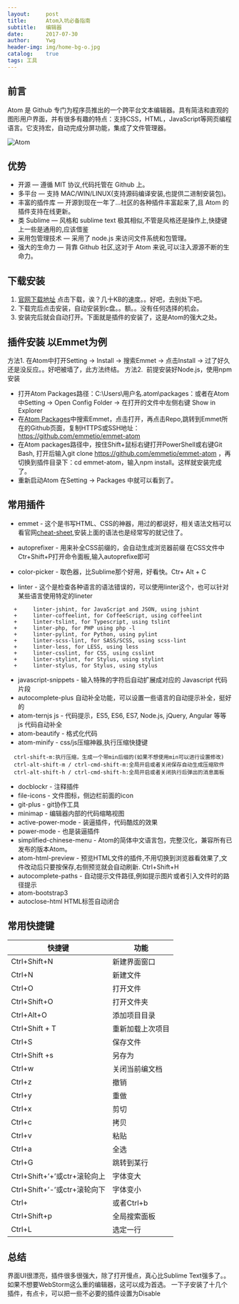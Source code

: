 ```yaml
---
layout:     post
title:      Atom入坑必备指南
subtitle:   编辑器
date:       2017-07-30
author:     Ywg
header-img: img/home-bg-o.jpg
catalog:    true
tags: 工具
---
```


## 前言
Atom 是 Github 专门为程序员推出的一个跨平台文本编辑器。具有简洁和直观的图形用户界面，并有很多有趣的特点：支持CSS，HTML，JavaScript等网页编程语言。它支持宏，自动完成分屏功能，集成了文件管理器。

![Atom](https://box.kancloud.cn/f3a17b39d77138d7b997655dce992820_1361x766.png)

## 优势
- 开源 — 遵循 MIT 协议,代码托管在 Github 上。
- 多平台 — 支持 MAC/WIN/LINUX(支持源码编译安装,也提供二进制安装包)。
- 丰富的插件库 — 开源到现在一年了…社区的各种插件丰富起来了,且 Atom 的插件支持在线更新。
- 类 Sublime — 风格和 sublime text 极其相似,不管是风格还是操作上,快捷键上一些是通用的,应该借鉴
- 采用包管理技术 — 采用了 node.js 来访问文件系统和包管理。
- 强大的生命力 — 背靠 Github 社区,这对于 Atom 来说,可以注入源源不断的生命力。

## 下载安装
1. [官网下载地址](https://atom.io)
点击下载，诶？几十KB的速度。。好吧，去别处下吧。
2. 下载完后点击安装，自动安装到c盘。。额。。没有任何选择的机会。
3. 安装完后就会自动打开。下面就是插件的安装了，这是Atom的强大之处。

## 插件安装 以Emmet为例
方法1. 在Atom中打开Setting -> Install -> 搜索Emmet -> 点击Install -> 过了好久还是没反应。。好吧被墙了，此方法终结。
方法2.  前提安装好Node.js，使用npm安装
- 打开Atom Packages路径：C:\Users\用户名\.atom\packages：或者在Atom中Setting -> Open Config Folder -> 在打开的文件中左侧右键 Show in Explorer
- 在[Atom Packages](https://atom.io/packages)中搜索Emmet，点击打开，再点击Repo,跳转到Emmet所在的Github页面，复制HTTPS或SSH地址：https://github.com/emmetio/emmet-atom
- 在Atom packages路径中，按住Shift+鼠标右键打开PowerShell或右键Git Bash, 打开后输入git clone https://github.com/emmetio/emmet-atom ，再切换到插件目录下：cd emmet-atom，输入npm install。这样就安装完成了。 
- 重新启动Atom 在Setting -> Packages 中就可以看到了。

## 常用插件

- emmet - 这个是书写HTML、CSS的神器，用过的都说好，相关语法文档可以看官网[cheat-sheet](https://docs.emmet.io/cheat-sheet),安装上面的语法也是经常写的就记住了。

- autoprefixer - 用来补全CSS前缀的，会自动生成浏览器前缀 在CSS文件中Ctr+Shift+P打开命令面板,输入autoprefixe即可
- color-picker - 取色器，比Sublime那个好用，好看快。Ctr+ Alt + C 
- linter - 这个是检查各种语言的语法错误的，可以使用linter这个，也可以针对某些语言使用特定的lineter
``` 
  +     linter-jshint, for JavaScript and JSON, using jshint 
  +     linter-coffeelint, for CoffeeScript, using coffeelint
  +     linter-tslint, for Typescript, using tslint
  +     linter-php, for PHP using php -l
  +     linter-pylint, for Python, using pylint
  +     linter-scss-lint, for SASS/SCSS, using scss-lint
  +     linter-less, for LESS, using less
  +     linter-csslint, for CSS, using csslint
  +     linter-stylint, for Stylus, using stylint
  +     linter-stylus, for Stylus, using stylus
``` 
- javascript-snippets - 输入特殊的字符后自动扩展成对应的 Javascript 代码片段
- autocomplete-plus 自动补全功能，可以设置一些语言的自动提示补全，挺好的
- atom-ternjs js - 代码提示，ES5, ES6, ES7, Node.js, jQuery, Angular 等等 js 代码自动补全
- atom-beautify - 格式化代码
- atom-minify - css/js压缩神器,执行压缩快捷键
```
  ctrl-shift-m:执行压缩，生成一个带min后缀的(如果不想使用min可以进行设置修改)
  ctrl-alt-shift-m / ctrl-cmd-shift-m:全局开启或者关闭保存自动生成压缩软件
  ctrl-alt-shift-h / ctrl-cmd-shift-h:全局开启或者关闭执行后弹出的消息面板
```
- docblockr - 注释插件
- file-icons - 文件图标，侧边栏前面的icon
- git-plus -  git协作工具
- minimap - 编辑器内部的代码缩略视图
- active-power-mode - 装逼插件，代码酷炫的效果
- power-mode - 也是装逼插件
- simplified-chinese-menu - Atom的简体中文语言包，完整汉化，兼容所有已发布的版本Atom。
- atom-html-preview - 预览HTML文件的插件,不用切换到浏览器看效果了,文件改动后只要按保存,右侧预览就会自动刷新. Ctrl+Shift+H
- autocomplete-paths - 自动提示文件路径,例如提示图片或者引入文件时的路径提示
- atom-bootstrap3
- autoclose-html HTML标签自动闭合

## 常用快捷键
快捷键 | 功能
------------ | -------------
Ctrl+Shift+N | 新建界面窗口
Ctrl+N | 新建文件
Ctrl+O | 打开文件
Ctrl+Shift+O | 打开文件夹
Ctrl+Alt+O | 添加项目目录
Ctrl+Shift + T | 重新加载上次项目
Ctrl+S | 保存文件
Ctrl+Shift +s | 另存为
Ctrl+w | 关闭当前编文档
Ctrl+z | 撤销
Ctrl+y | 重做
Ctrl+x | 剪切
Ctrl+c | 拷贝
Ctrl+v | 粘贴
Ctrl+a | 全选
Ctrl+G | 跳转到某行
Ctrl+Shift+’+’或ctr+滚轮向上 | 字体变大
Ctrl+Shift+’-’或ctr+滚轮向下 | 字体变小
Ctrl+|或者Ctrl+b | 展示隐藏目录树
Ctrl+Shift+p | 全局搜索面板
Ctrl+L | 选定一行

## 总结
界面UI很漂亮，插件很多很强大，除了打开慢点，真心比Sublime Text强多了。。如果不想要WebStorm这么重的编辑器，这可以成为首选。
一下子安装了十几个插件，有点卡，可以把一些不必要的插件设置为Disable
